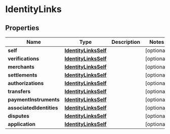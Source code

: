 

# IdentityLinks


## Properties

| Name | Type | Description | Notes |
|------------ | ------------- | ------------- | -------------|
|**self** | [**IdentityLinksSelf**](IdentityLinksSelf.md) |  |  [optional] |
|**verifications** | [**IdentityLinksSelf**](IdentityLinksSelf.md) |  |  [optional] |
|**merchants** | [**IdentityLinksSelf**](IdentityLinksSelf.md) |  |  [optional] |
|**settlements** | [**IdentityLinksSelf**](IdentityLinksSelf.md) |  |  [optional] |
|**authorizations** | [**IdentityLinksSelf**](IdentityLinksSelf.md) |  |  [optional] |
|**transfers** | [**IdentityLinksSelf**](IdentityLinksSelf.md) |  |  [optional] |
|**paymentInstruments** | [**IdentityLinksSelf**](IdentityLinksSelf.md) |  |  [optional] |
|**associatedIdentities** | [**IdentityLinksSelf**](IdentityLinksSelf.md) |  |  [optional] |
|**disputes** | [**IdentityLinksSelf**](IdentityLinksSelf.md) |  |  [optional] |
|**application** | [**IdentityLinksSelf**](IdentityLinksSelf.md) |  |  [optional] |



